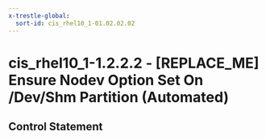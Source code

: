 ```yaml
---
x-trestle-global:
  sort-id: cis_rhel10_1-01.02.02.02
---
```


# cis_rhel10_1-1.2.2.2 - \[REPLACE_ME\] Ensure Nodev Option Set On /Dev/Shm Partition (Automated)

## Control Statement
